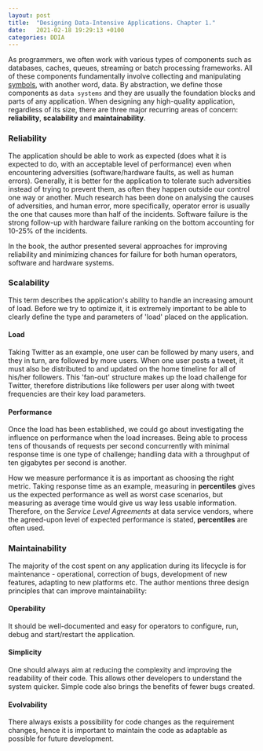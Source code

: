 ```yaml
---
layout: post
title:  "Designing Data-Intensive Applications. Chapter 1."
date:   2021-02-18 19:29:13 +0100
categories: DDIA
---
```

As programmers, we often work with various types of components such as databases, caches, queues, streaming or batch processing frameworks. All of these components fundamentally involve collecting and manipulating [symbols](https://en.wikipedia.org/wiki/Symbol_(formal)), with another word, data. By abstraction, we define those components as `data systems` and they are usually the foundation blocks and parts of any application. When designing any high-quality application, regardless of its size, there are three major recurring areas of concern: **reliability**, **scalability** and **maintainability**.   

### Reliability

The application should be able to work as expected (does what it is expected to do, with an acceptable level of performance) even when encountering adversities (software/hardware faults, as well as human errors). Generally, it is better for the application to tolerate such adversities instead of trying to prevent them, as often they happen outside our control one way or another. Much research has been done on analysing the causes of adversities, and human error, more specifically, operator error is usually the one that causes more than half of the incidents. Software failure is the strong follow-up with hardware failure ranking on the bottom accounting for 10-25% of the incidents.

In the book, the author presented several approaches for improving reliability and minimizing chances for failure for both human operators, software and hardware systems.   

### Scalability

This term describes the application's ability to handle an increasing amount of load. Before we try to optimize it, it is extremely important to be able to clearly define the type and parameters of 'load' placed on the application. 


#### Load

Taking Twitter as an example, one user can be followed by many users, and they in turn, are followed by more users. When one user posts a tweet, it must also be distributed to and updated on the home timeline for all of his/her followers. This 'fan-out' structure makes up the load challenge for Twitter, therefore distributions like followers per user along with tweet frequencies are their key load parameters.


#### Performance

Once the load has been established, we could go about investigating the influence on performance when the load increases. Being able to process tens of thousands of requests per second concurrently with minimal response time is one type of challenge; handling data with a throughput of ten gigabytes per second is another. 

How we measure performance it is as important as choosing the right metric. Taking response time as an example, measuring in __percentiles__ gives us the expected performance as well as worst case scenarios, but measuring as average time would give us way less usable information. Therefore, on the *Service Level Agreements* at data service vendors, where the agreed-upon level of expected performance is stated,  __percentiles__ are often used. 

### Maintainability

The majority of the cost spent on any application during its lifecycle is for maintenance - operational, correction of bugs, development of new features, adapting to new platforms etc. The author mentions three design principles that can improve maintainability:

#### Operability

It should be well-documented and easy for operators to configure, run, debug and start/restart the application. 

#### Simplicity

One should always aim at reducing the complexity and improving the readability of their code. This allows other developers to understand the system quicker. Simple code also brings the benefits of fewer bugs created. 

#### Evolvability

There always exists a possibility for code changes as the requirement changes, hence it is important to maintain the code as adaptable as possible for future development. 